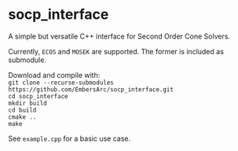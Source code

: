 # socp_interface

A simple but versatile C++ interface for Second Order Cone Solvers.

Currently, `ECOS` and `MOSEK` are supported. The former is included as submodule.

Download and compile with:  
`git clone --recurse-submodules https://github.com/EmbersArc/socp_interface.git`  
`cd socp_interface`  
`mkdir build`  
`cd build`  
`cmake ..`  
`make`  

See `example.cpp` for a basic use case.